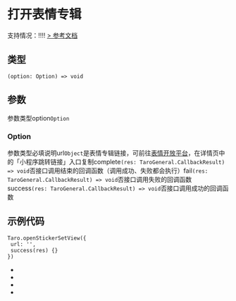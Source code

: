 # 打开表情专辑
支持情况：!!!!
[> 参考文档
](https://developers.weixin.qq.com/miniprogram/dev/api/open-api/sticker/wx.openStickerSetView.html)
## 类型[​](openStickerSetView.html#类型)
```tsx
(option: Option) => void
```

## 参数[​](openStickerSetView.html#参数)
参数类型option`Option`
### Option[​](openStickerSetView.html#option)
参数类型必填说明url`Object`是表情专辑链接，可前往[表情开放平台](https://sticker.weixin.qq.com/cgi-bin/mmemoticonwebnode-bin/pages/home)，在详情页中的「小程序跳转链接」入口复制complete`(res: TaroGeneral.CallbackResult) => void`否接口调用结束的回调函数（调用成功、失败都会执行）fail`(res: TaroGeneral.CallbackResult) => void`否接口调用失败的回调函数success`(res: TaroGeneral.CallbackResult) => void`否接口调用成功的回调函数
## 示例代码[​](openStickerSetView.html#示例代码)
```tsx
Taro.openStickerSetView({
 url: '',
 success(res) {}
})
```

- 
- 

- 

-
